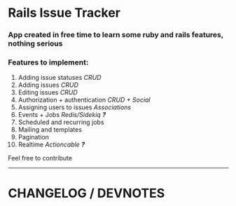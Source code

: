 # Rails Issue Tracker

### App created in free time to learn some ruby and rails features, nothing serious

### Features to implement:
1. Adding issue statuses *CRUD*
2. Adding issues *CRUD*
3. Editing issues *CRUD*
4. Authorization + authentication *CRUD + Social*
5. Assigning users to issues *Associations*
6. Events + Jobs *Redis/Sidekiq **?***
7. Scheduled and recurring jobs
8. Mailing and templates
9. Pagination
10. Realtime *Actioncable **?***

Feel free to contribute

---
# CHANGELOG / DEVNOTES